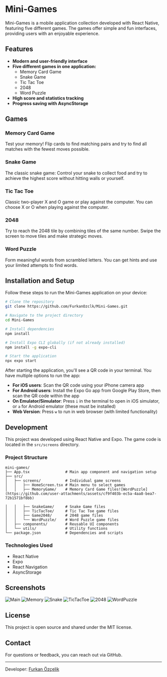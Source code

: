 # Mini-Games

Mini-Games is a mobile application collection developed with React Native, featuring five different games. The games offer simple and fun interfaces, providing users with an enjoyable experience.

## Features

- **Modern and user-friendly interface**
- **Five different games in one application:**
  - Memory Card Game
  - Snake Game
  - Tic Tac Toe
  - 2048
  - Word Puzzle
- **High score and statistics tracking**
- **Progress saving with AsyncStorage**

## Games

### Memory Card Game
Test your memory! Flip cards to find matching pairs and try to find all matches with the fewest moves possible.

### Snake Game
The classic snake game: Control your snake to collect food and try to achieve the highest score without hitting walls or yourself.

### Tic Tac Toe
Classic two-player X and O game or play against the computer. You can choose X or O when playing against the computer.

### 2048
Try to reach the 2048 tile by combining tiles of the same number. Swipe the screen to move tiles and make strategic moves.

### Word Puzzle
Form meaningful words from scrambled letters. You can get hints and use your limited attempts to find words.

## Installation and Setup

Follow these steps to run the Mini-Games application on your device:

```bash
# Clone the repository
git clone https://github.com/FurkanOzclk/Mini-Games.git

# Navigate to the project directory
cd Mini-Games

# Install dependencies
npm install

# Install Expo CLI globally (if not already installed)
npm install -g expo-cli

# Start the application
npx expo start
```

After starting the application, you'll see a QR code in your terminal. You have multiple options to run the app:

- **For iOS users**: Scan the QR code using your iPhone camera app
- **For Android users**: Install the Expo Go app from Google Play Store, then scan the QR code within the app
- **On Emulator/Simulator**: Press `i` in the terminal to open in iOS simulator, or `a` for Android emulator (these must be installed)
- **Web Version**: Press `w` to run in web browser (with limited functionality)

## Development

This project was developed using React Native and Expo. The game code is located in the `src/screens` directory.

### Project Structure
```
mini-games/
├── App.tsx                # Main app component and navigation setup
├── src/
│   ├── screens/           # Individual game screens
│   │   ├── HomeScreen.tsx # Main menu to select games 
│   │   ├── MemoryGame/    # Memory Card Game files![WordPuzzle](https://github.com/user-attachments/assets/cf9f403b-ec5a-4aa8-bea7-72b1571bf8bb)

│   │   ├── SnakeGame/     # Snake Game files
│   │   ├── TicTacToe/     # Tic Tac Toe game files
│   │   ├── Game2048/      # 2048 game files
│   │   └── WordPuzzle/    # Word Puzzle game files
│   ├── components/        # Reusable UI components
│   └── utils/             # Utility functions
└── package.json           # Dependencies and scripts
```

### Technologies Used

- React Native
- Expo
- React Navigation
- AsyncStorage

## Screenshots

![Main](https://github.com/user-attachments/assets/b4c7777d-8987-494b-a15a-4ef3203a9bdb)
![Memory](https://github.com/user-attachments/assets/f93ce8ad-70ae-4ac6-9c11-5eb7fb4812fc)
![Snake](https://github.com/user-attachments/assets/d9659cda-1394-4047-b35f-3afb1ae8dd80)
![TicTacToe](https://github.com/user-attachments/assets/e3184bef-28c4-4598-b7e3-5720cb53c2ea)
![2048](https://github.com/user-attachments/assets/7982e21c-abde-4abb-8606-7b148eabaabd)
![WordPuzzle](https://github.com/user-attachments/assets/6bd74a03-a1f5-42ad-ab0b-86d7720bf992)


## License

This project is open source and shared under the MIT license.

## Contact

For questions or feedback, you can reach out via GitHub.

---

Developer: [Furkan Özçelik](https://github.com/FurkanOzclk) 
